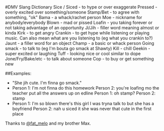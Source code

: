 #DMV Slang Dictionary
Sice / Siced - to hype or over exaggerate
Pressed - overly excited over something/someone
Stamp/Bet - to agree with something, "ok"
Bama - a whack/rachet person
Moe - nickname for anybody/everybody
Blown - mad or pissed
Loafin - you taking forever or not taking advantage of an opportunity
Ji/Jih - filler word meaning almost or kinda
Kirk - to get angry
Crankin - to get hype while listening or playing music. Can also mean what are you listening to (eg what you crankin to?)
Jaunt - a filler word for an object
Champ - a basic or whack person
Going smack - to talk to (eg I'm bouta go smack at Shawty)
Kill - chill
Geekin - super excited or laughing
Tuff - looking nice or cool similar to dope
Jone/Fry/Bake/etc - to talk about someone
Cop - to buy or get something new

##Examples:
* "She jih cute. I'm finna go smack."
* Person 1: I'm not finna do this homework
Person 2: you're loafing mo the teacher put all the answers up on edline
Person 1: oh stamp?
Person 2: stamp
* Person 1: I'm so blown there's this girl I was tryna talk to but she has a boyfriend
Person 2: nah u siced it she was never that cute in the first place

Thanks to [@fat\_melo](https://twitter.com/fat_melo/status/496795842486210563) and my brother Max.
